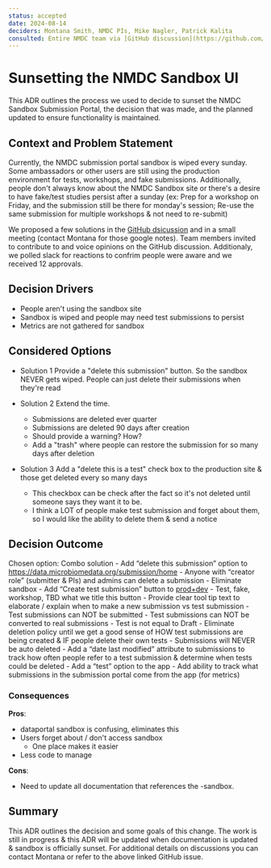 ```yaml
---
status: accepted
date: 2024-08-14
deciders: Montana Smith, NMDC PIs, Mike Nagler, Patrick Kalita 
consulted: Entire NMDC team via [GitHub discussion](https://github.com/microbiomedata/issues/discussions/743), meetings, and slack were given the oppotrunity to voice opinions
---
```

# Sunsetting the NMDC Sandbox UI

This ADR outlines the process we used to decide to sunset the NMDC Sandbox Submission Portal, the decision that was made, and the planned updated to ensure functionality is maintained. 

## Context and Problem Statement

Currently, the NMDC submission portal sandbox is wiped every sunday.
Some ambassadors or other users are still using the production environment for tests, workshops, and fake submissions. Additionally, people don't always know about the NMDC Sandbox site or there's a desire to have fake/test studies persist after a sunday (ex: Prep for a workshop on Friday, and the submission still be there for monday's session; Re-use the same submission for multiple workshops & not need to re-submit)

We proposed a few solutions in the [GitHub dsicussion](https://github.com/microbiomedata/issues/discussions/743) and in a small meeting (contact Montana for those google notes). Team members invited to contribute to and voice opinions on the GitHub discussion. Additionaly, we polled slack for reactions to confrim people were aware and we received 12 approvals. 

<!-- This is an optional element. Feel free to remove. -->
## Decision Drivers

* People aren't using the sandbox site 
* Sandbox is wiped and people may need test submissions to persist
* Metrics are not gathered for sandbox

## Considered Options

* Solution 1
Provide a "delete this submission" button. So the sandbox NEVER gets wiped. People can just delete their submissions when they're read

* Solution 2
Extend the time.
    - Submissions are deleted ever quarter
    - Submissions are deleted 90 days after creation
    - Should provide a warning? How?
    - Add a "trash" where people can restore the submission for so many days after deletion

* Solution 3
Add a "delete this is a test" check box to the production site & those get deleted every so many days
    - This checkbox can be check after the fact so it's not deleted until someone says they want it to be.
    - I think a LOT of people make test submission and forget about them, so I would like the ability to delete them & send a notice

## Decision Outcome

Chosen option: Combo solution
    - Add “delete this submission” option to https://data.microbiomedata.org/submission/home
        - Anyone with “creator role” (submitter & PIs) and admins can delete a submission
    - Eliminate sandbox
    - Add “Create test submission” button to [prod+dev](https://data.microbiomedata.org/submission/home)
        - Test, fake, workshop, TBD what we title this button
        - Provide clear tool tip text to elaborate / explain when to make a new submission vs test submission
            - Test submissions can NOT be submitted
            - Test submissions can NOT be converted to real submissions
            - Test is not equal to Draft
    - Eliminate deletion policy until we get a good sense of HOW test submissions are being created & IF people delete their own tests
        - Submissions will NEVER be auto deleted
        - Add a “date last modified” attribute to submissions to track how often people refer to a test submission & determine when tests could be deleted
    - Add a “test” option to the app
    - Add ability to track what submissions in the submission portal come from the app (for metrics)

<!-- This is an optional element. Feel free to remove. -->
### Consequences    

**Pros**:
- dataportal sandbox is confusing, eliminates this
- Users forget about / don't access sandbox
    - One place makes it easier
- Less code to manage

**Cons**:
- Need to update all documentation that references the -sandbox.

## Summary

This ADR outlines the decision and some goals of this change. The work is still in progress & this ADR will be updated when documentation is updated & sandbox is officially sunset. For additional details on discussions you can contact Montana or refer to the above linked GitHub issue. 
